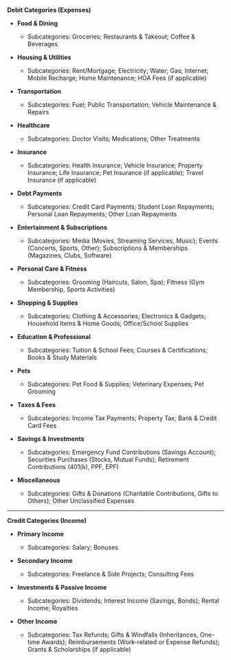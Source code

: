 **Debit Categories (Expenses)**

* **Food & Dining**

  * Subcategories: Groceries; Restaurants & Takeout; Coffee & Beverages

* **Housing & Utilities**

  * Subcategories: Rent/Mortgage; Electricity; Water; Gas; Internet; Mobile Recharge; Home Maintenance; HOA Fees (if applicable)

* **Transportation**

  * Subcategories: Fuel; Public Transportation; Vehicle Maintenance & Repairs

* **Healthcare**

  * Subcategories: Doctor Visits; Medications; Other Treatments

* **Insurance**

  * Subcategories: Health Insurance; Vehicle Insurance; Property Insurance; Life Insurance; Pet Insurance (if applicable); Travel Insurance (if applicable)

* **Debt Payments**

  * Subcategories: Credit Card Payments; Student Loan Repayments; Personal Loan Repayments; Other Loan Repayments

* **Entertainment & Subscriptions**

  * Subcategories: Media (Movies, Streaming Services, Music); Events (Concerts, Sports, Other); Subscriptions & Memberships (Magazines, Clubs, Software)

* **Personal Care & Fitness**

  * Subcategories: Grooming (Haircuts, Salon, Spa); Fitness (Gym Membership, Sports Activities)

* **Shopping & Supplies**

  * Subcategories: Clothing & Accessories; Electronics & Gadgets; Household Items & Home Goods; Office/School Supplies

* **Education & Professional**

  * Subcategories: Tuition & School Fees; Courses & Certifications; Books & Study Materials

* **Pets**

  * Subcategories: Pet Food & Supplies; Veterinary Expenses; Pet Grooming

* **Taxes & Fees**

  * Subcategories: Income Tax Payments; Property Tax; Bank & Credit Card Fees

* **Savings & Investments**

  * Subcategories: Emergency Fund Contributions (Savings Account); Securities Purchases (Stocks, Mutual Funds); Retirement Contributions (401(k), PPF, EPF)

* **Miscellaneous**

  * Subcategories: Gifts & Donations (Charitable Contributions, Gifts to Others); Other Unclassified Expenses

---

**Credit Categories (Income)**

* **Primary Income**

  * Subcategories: Salary; Bonuses

* **Secondary Income**

  * Subcategories: Freelance & Side Projects; Consulting Fees

* **Investments & Passive Income**

  * Subcategories: Dividends; Interest Income (Savings, Bonds); Rental Income; Royalties

* **Other Income**

  * Subcategories: Tax Refunds; Gifts & Windfalls (Inheritances, One-time Awards); Reimbursements (Work-related or Expense Refunds); Grants & Scholarships (if applicable)
